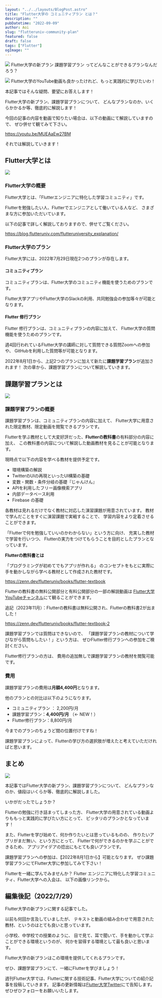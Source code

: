 ```yaml
---
layout: "../../layouts/BlogPost.astro"
title: "Flutter大学の コミュニティプラン とは？"
description: ""
pubDatetime: "2022-09-09"
author: Aoi
slug: "flutteruniv-community-plan"
featured: false
draft: false
tags: ["Flutter"]
ogImage: ""
---
```


![](https://blog.flutteruniv.com/wp-content/themes/cocoon-master/images/ojisan.png)
Flutter大学の新プラン 課題学習プラン ってどんなことができるプランなんだろう？

![](https://blog.flutteruniv.com/wp-content/themes/cocoon-master/images/obasan.png)
Flutter大学のYouTube動画も良かったけれど、もっと実践的に学びたいわ！

本記事ではそんな疑問、要望にお答えします！

Flutter大学の新プラン、課題学習プランについて、
どんなプランなのか、いくらかかるか等、徹底的に解説します！

今回の記事の内容を動画で知りたい場合は、以下の動画にて解説していますので、
ぜひ併せて観てみて下さい。

https://youtu.be/MUEAaEw27BM

それでは解説していきます！

## Flutter大学とは

![](https://blog.flutteruniv.com/wp-content/uploads/2022/03/Meeting-1024x683.jpeg)

### Flutter大学の概要

Flutter大学とは、「Flutterエンジニアに特化した学習コミュニティ」です。

Flutterを勉強したい人、Flutterでエンジニアとして働いている人など、
さまざまな方に参加いただいています。

以下の記事で詳しく解説しておりますので、併せてご覧ください。

https://blog.flutteruniv.com/flutteruniversity_explanation/

### Flutter大学のプラン

Flutter大学には、2022年7月29日現在2つのプランが存在します。

#### コミュニティプラン

コミュニティプランは、Flutter大学のコミュニティ機能を使うためのプランです。

Flutter大学アプリやFlutter大学のSlackの利用、共同勉強会の参加等々が可能となります。

#### Flutter 修行プラン

Flutter 修行プランは、コミュニティプランの内容に加えて、
Flutter大学の質問機能を使うためのプランです。

週4回行われているFlutter大学の講師に対して質問できる質問Zoomへの参加や、
GitHubを利用した質問等が可能となります。

2022年8月1日から、上記2つのプランに加えて新たに**課題学習プラン**が追加されます！
次の章から、課題学習プランについて解説していきます。

## 課題学習プランとは

![](https://blog.flutteruniv.com/wp-content/uploads/2022/03/meeting2-1024x683.jpeg)

### 課題学習プランの概要

課題学習プランは、コミュニティプランの内容に加えて、
Flutter大学に用意された限定教材、限定動画を閲覧できるプランです。

Flutterを学ぶ教材として大変好評だった、**Flutterの教科書**の有料部分の内容に加え、
この教科書の内容について解説した動画教材を見ることが可能となります。

現時点で以下の内容を学べる教材を提供予定です。

- 環境構築の解説
- TwitterのUIの再現といったUI構築の基礎
- 変数・関数・条件分岐の基礎『じゃんけん』
- APIを利用したフリー画像検索アプリ
- 内部データベース利用
- Firebase の基礎

各教材は見れるだけでなく教材に対応した演習課題が用意されています。
教材で学んだことをすぐに演習課題で実戦することで、
学習内容をより定着させることができます。

「Flutterで何を勉強していいのかわからない」という方に向け、
充実した教材で学習を行いつつ、
Flutterの実力をつけてもらうことを目的としたプランとなっています。

**Flutterの教科書とは**

「プログラミングが初めてでもアプリが作れる」
のコンセプトをもとに実際に手を動かしながら学べる教材として作成された教材です。

https://zenn.dev/flutteruniv/books/flutter-textbook

Flutterの教科書の無料公開部分と有料公開部分の一部の解説動画は
[Flutter大学YouTubeチャンネル](https://youtube.com/playlist?list=PLuLRJz1UnJzEi2Ut24UtPlJfxGhqriFz7)にて観ることができます。

追記（2023年11月）：Flutterの教科書は無料公開され、Flutterの教科書2が出ました！

https://zenn.dev/flutteruniv/books/flutter-textbook-2

課題学習プランでは質問はできないので、
「課題学習プランの教材について学びながら質問もしたい！」という方は、
ぜひFlutter修行プランへの参加をご検討ください。

Flutter修行プランの方は、
費用の追加無しで課題学習プランの教材を閲覧可能です。

### 費用

課題学習プランの費用は**月額4,400円**となります。

他のプランとの対比は以下のようになります。

- コミュニティプラン ： 2,200円/月
- 課題学習プラン：**4,400円/月** （← NEW！）
- Flutter修行プラン：8,800円/月

今までのプランのちょうど間の位置付けですね！

課題学習プランによって、Flutterの学び方の選択肢が増えたと考えていただければと思います。

## まとめ

![](https://blog.flutteruniv.com/wp-content/uploads/2022/03/猫パソコン.jpeg)

本記事ではFlutter大学の新プラン、課題学習プランについて、
どんなプランなのか、値段はいくらか等、徹底的に解説しました。

いかがだったでしょうか？

Flutterの勉強に行き詰まってしまった方、
Flutter大学の用意されている動画よりももっと実践的に学びたい方にとって、
ピッタリのプランかとなっています！

また、Flutterを学び始めて、何か作りたいとは思っているものの、
作りたいアプリがまだ無い、という方にとって、
Flutterで何ができるのかを学ぶことができるため、
アプリアイデアの捻出にもとても良いプランです。

課題学習プランへの参加は、【2022年8月1日から】可能となります。
ぜひ課題学習プランにてFlutter大学に参加してみて下さい！

Flutterを一緒に学んでみませんか？
Flutter エンジニアに特化した学習コミュニティ、Flutter大学への入会は、
以下の画像リンクから。

## 編集後記（2022/7/29）

Flutter大学の新プランに関する記事でした。

以前も何回か言及していましたが、
テキストと動画の組み合わせで用意された教材、というのはとても良いと思っています。

小学校、中学校での授業のように、
目で見て、耳で聞いて、手を動かして学ぶことができる環境というのが、
何かを習得する環境として最も良いと思います。

Flutter大学の新プランはこの環境を提供してくれるプランです。

ぜひ、課題学習プランにて、一緒にFlutterを学びましょう！

週刊Flutter大学では、Flutterに関する技術記事、Flutter大学についての紹介記事を投稿していきます。
記事の更新情報は[Flutter大学Twitter](https://twitter.com/FlutterUniv)にて告知します。
ぜひぜひフォローをお願いいたします。